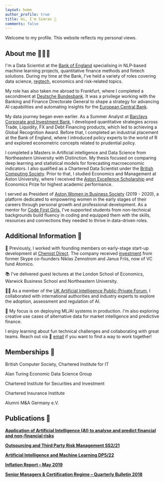 ```yaml
---
layout: home
author_profile: true
title: Hi, I'm Simran 👋
comments: false
---
```


Welcome to my profile. This website reflects my personal views.

## About me 👩🏽‍💻

I'm a Data Scientist at the [Bank of England](https://www.bankofengland.co.uk/) specialising in NLP-based machine learning projects, quantitative finance methods and fintech solutions. During my time at the Bank, I've held a variety of roles covering data science, [regtech](https://www.bankofengland.co.uk/news/2023/july/transforming-data-collection-boe-and-fca-deliver-on-phase-one#:~:text=Policy%20makers%20are%20considering%20the,regulator%20response%20in%20Q4%202023.), economics and risk-related topics. 

My role has also taken me abroad to Frankfurt, where I completed a secondment at [Deutsche Bundesbank](https://www.bundesbank.de/en). It was a privilege working with the Banking and Finance Directorate General to shape a strategy for advancing AI capabilities and automating insights for the [European Central Bank](https://www.ecb.europa.eu/home/html/index.en.html).

My data journey began even earlier. As a Summer Analyst at [Barclays Corporate and Investment Bank](https://www.barclayscorporate.com/), I developed quantitative strategies across Trade, Liquidity, FX and Debt Financing products, which led to achieving a Global Recognition Award. Before that, I completed an industrial placement at the Bank of England, where I introduced policy experts to the world of R and explored econometric concepts related to prudential policy. 

I completed a Masters in Artificial intelligence and Data Science from Northeastern University with Distinction. My thesis focused on comparing deep learning and statistical models for forecasting macroeconomic indicators. I also qualified as a Chartered Data Scientist under the [British Computing Society](https://www.bcs.org/). Prior to that, I studied Economics and Management at Aston University, where I received the [Aston Excellence Scholarship](https://www.european-funding-guide.eu/scholarship/1178-aston-excellence-scholarship) and Economics Prize for highest academic performance. 

I served as President of [Aston Women in Business Society](https://www.linkedin.com/company/aston-womeninbusiness/posts/?feedView=all) (2019 - 2020), a platform dedicated to empowering women in the early stages of their careers through personal growth and professional development. As a mentor for [Code First Girls](https://codefirstgirls.com/), I've supported students from non-technical backgrounds build fluency in coding and equipped them with the skills, resources and connections they needed to thrive in data-driven roles.

## Additional Information 💬
🚀 Previously, I worked with founding members on early-stage start-up development at [Chemist Direct](https://www.chemistdirect.co.uk/). The company received [investment](https://www.business-live.co.uk/professional-services/banking-finance/smethwick-online-chemist-wins-3m-3949072) from former Skype co-founders Niklas Zennstrom and Janus Friis, now of VC fund Atomico.

📚 I've delivered guest lectures at the London School of Economics, Warwick Business School and Northeastern University.

👩‍⚖️ As a member of the [UK Artificial Intelligence Public-Private Forum](https://www.bankofengland.co.uk/research/fintech/ai-public-private-forum), I collaborated with international authorities and industry experts to explore the adoption, assessment and regulation of AI. 

🤖 My focus is on deploying ML/AI systems in production. I'm also exploring creative use cases of alternative data for market intelligence and predictive finance. 

I enjoy learning about fun technical challenges and collaborating with great teams. Reach out via 📧 [email](mailto:simranbains_9810@hotmail.com) if you want to find a way to work together!

## Memberships 👥   
British Computer Society, Chartered Institute for IT

Alan Turing Economic Data Science Group

Chartered Institute for Securities and Investment

Chartered Insurance Institute 

Alumni M&A Germany e.V.

## Publications 📝
**[Application of Artificial Intelligence (AI) to analyse and predict financial and non-financial risks](https://github.com/simranbains9810/capstone_project/)**<br/>

**[Outsourcing and Third Party Risk Management SS2/21](https://www.bankofengland.co.uk/prudential-regulation/publication/2021/march/outsourcing-and-third-party-risk-management-ss/)**<br/>

**[Artificial Intelligence and Machine Learning DP5/22](https://www.bankofengland.co.uk/prudential-regulation/publication/2022/october/artificial-intelligence)**<br/>

**[Inflation Report – May 2019](https://www.bankofengland.co.uk/-/media/boe/files/inflation-report/2019/may/inflation-report-may-2019.pdf)**<br/>

**[Senior Managers & Certification Regime – Quarterly Bulletin 2018](https://www.bankofengland.co.uk/-/media/boe/files/quarterly-bulletin/2018/senior-managers-certification-regime)**<br/>